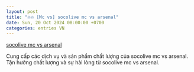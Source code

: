 ```yaml
---
layout: post
title: "🔥🔥 [Mc vs] socolive mc vs arsenal"
date: Sun, 20 Oct 2024 08:00:00 +0700
categories: entries VN
---
```

[socolive mc vs arsenal](https://vasep.com.vn/yBtD5GMT24trQS1qiudOk2nVSrzLUCa.shtml)

Cung cấp các dịch vụ và sản phẩm chất lượng của socolive mc vs arsenal. Tận hưởng chất lượng và sự hài lòng từ socolive mc vs arsenal.️

